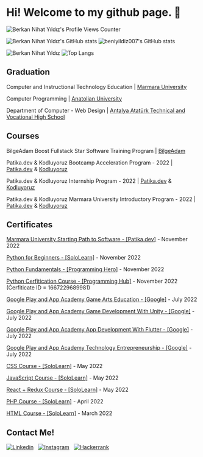 # Hi! Welcome to my github page. 👋
![Berkan Nihat Yıldız's Profile Views Counter](https://komarev.com/ghpvc/?username=beniyildiz007&color=blueviolet)

![Berkan Nihat Yıldız's GitHub stats](https://github-readme-stats.vercel.app/api?username=beniyildiz007)
![beniyildiz007's GitHub stats](https://github-readme-stats.vercel.app/api?username=beniyildiz007&count_private=true)

![Berkan Nihat Yıldız](https://github-readme-stats.vercel.app/api/top-langs/?username=beniyildiz007)
![Top Langs](https://github-readme-stats.vercel.app/api/top-langs/?username=beniyildiz007&layout=compact)


## Graduation
Computer and Instructional Technology Education | [Marmara University](https://www.marmara.edu.tr/)

Computer Programming | [Anatolian University](https://www.anadolu.edu.tr/)

Department of Computer - Web Design | [Antalya Atatürk Technical and Vocational High School](https://ataeml.meb.k12.tr/)

## Courses
BilgeAdam Boost Fullstack Star Software Training Program | [BilgeAdam](https://www.akademi.bilgeadam.com/)

Patika.dev & Kodluyoruz Bootcamp Acceleration Program - 2022 | [Patika.dev](https://www.patika.dev/tr) & [Kodluyoruz](https://kodluyoruz.org/tr/kodluyoruz/)

Patika.dev & Kodluyoruz Internship Program - 2022 | [Patika.dev](https://www.patika.dev/tr) & [Kodluyoruz](https://kodluyoruz.org/tr/kodluyoruz/)

Patika.dev & Kodluyoruz Marmara University Introductory Program - 2022 | [Patika.dev](https://www.patika.dev/tr) & [Kodluyoruz](https://kodluyoruz.org/tr/kodluyoruz/)

## Certificates
[Marmara University Starting Path to Software - [Patika.dev]](https://app.patika.dev/certificates/oZoXHu8) - November 2022

[Python for Beginners - [SoloLearn]](https://www.sololearn.com/certificates/CT-YTOV5BCB) - November 2022

[Python Fundamentals - [Programming Hero]](https://app.programming-hero.com/certificates/PH13803) - November 2022

[Python Cerfitication Course - [Programming Hub]](https://programminghub.io/certificates) - November 2022 (Cerfiticate ID = 1667229689981)

[Google Play and App Academy Game Arts Education - [Google]](https://verified.cv/en/verify/63253969403593) - July 2022

[Google Play and App Academy Game Development With Unity - [Google]](https://verified.cv/en/verify/44216242429641) - July 2022

[Google Play and App Academy App Development With Flutter - [Google]](https://verified.cv/en/verify/70723554604721) - July 2022

[Google Play and App Academy Technology Entrepreneurship - [Google]](https://verified.cv/en/verify/10444305916112) - July 2022

[CSS Course - [SoloLearn]](https://www.sololearn.com/Certificate/CT-OGWUSIGN/jpg) - May 2022

[JavaScript Course - [SoloLearn]](https://www.sololearn.com/Certificate/CT-K5CQVOGF/png) - May 2022

[React + Redux Course - [SoloLearn]](https://www.sololearn.com/Certificate/CT-GWSNPRM9/jpg) - May 2022

[PHP Course - [SoloLearn]](https://www.sololearn.com/Certificate/CT-DCDOLQZ0/jpg) - April 2022

[HTML Course - [SoloLearn]](https://www.sololearn.com/Certificate/CT-CIISC3UE/jpg) - March 2022





## Contact Me!
<!--![Berkan Nihat Yıldız's Instagram Account](https://img.shields.io/badge/LinkedIn-0A66C2?style=for-the-badge&logo=LOGO&logoColor=white)
![Berkan Nihat Yıldız's LinkedIn Account](https://img.shields.io/badge/Instagram-E4405F?style=for-the-badge&logo=instagram&logoColor=white)
![Berkan Nihat Yıldız's HackerRank Account](https://img.shields.io/badge/-Hackerrank-2EC866?style=for-the-badge&logo=HackerRank&logoColor=white)-->

<!--[![Linkedin](https://i.stack.imgur.com/gVE0j.png) LinkedIn](https://www.linkedin.com/in/berkan-nihat-yildiz)-->
<!--[![Gmail](https://img.shields.io/badge/Gmail-D14836?style=for-the-badge&logo=gmail&logoColor=white)](https://mail.google.com/mail/u/0/#inbox)-->
[![Linkedin](https://img.shields.io/badge/LinkedIn-0077B5?style=for-the-badge&logo=linkedin&logoColor=white)](https://www.linkedin.com/in/berkan-nihat-yildiz)
&nbsp;
[![Instagram](https://img.shields.io/badge/Instagram-E4405F?style=for-the-badge&logo=instagram&logoColor=white)](https://www.instagram.com/beniyildiz007)
&nbsp;
[![Hackerrank](https://img.shields.io/badge/-Hackerrank-2EC866?style=for-the-badge&logo=HackerRank&logoColor=white)](https://www.hackerrank.com/beniyildiz007?hr_r=1)



<!--
**beniyildiz007/beniyildiz007** is a ✨ _special_ ✨ repository because its `README.md` (this file) appears on your GitHub profile.

Here are some ideas to get you started:

- 🔭 I’m currently working on ...
- 🌱 I’m currently learning ...
- 👯 I’m looking to collaborate on ...
- 🤔 I’m looking for help with ...
- 💬 Ask me about ...
- 📫 How to reach me: ...
- 😄 Pronouns: ...
- ⚡ Fun fact: ...
-->
